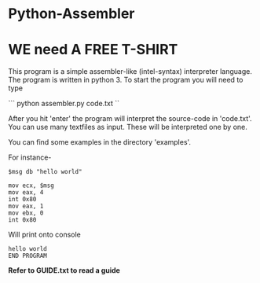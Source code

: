 # Python-Assembler
# WE need A FREE T-SHIRT 
This program is a simple assembler-like (intel-syntax) interpreter language. The program is written in python 3. 
To start the program you will need to type  

``` python assembler.py code.txt ``


After you hit 'enter' the program will interpret the source-code in 'code.txt'. 
You can use many textfiles as input. These will be interpreted one by one.
 
You can find some examples in the directory 'examples'.

For instance-

``` 
$msg db "hello world"

mov ecx, $msg 
mov eax, 4
int 0x80
mov eax, 1
mov ebx, 0
int 0x80
``` 

Will print onto console

```
hello world
END PROGRAM
```

**Refer to GUIDE.txt to read a guide**
